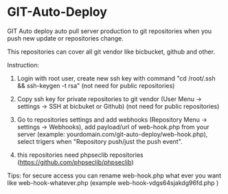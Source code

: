 # GIT-Auto-Deploy
GIT Auto deploy auto pull server production to git repositories when you push new update or repositories change.

This repositories can cover all git vendor like bicbucket, github and other. 

Instruction: 

1. Login with root user, create new ssh key with command "cd /root/.ssh && ssh-keygen -t rsa" (not need for public repositories) 

2. Copy ssh key for private repositories to git vendor (User Menu -> settings -> SSH at bicbuket or Github) (not need for public repositories) 

3. Go to repositories settings and add webhooks (Repository Menu -> settings -> Webhooks), add payload/url of web-hook.php from your server (example: yourdomain.com/git-auto-deploy/web-hook.php), select trigers when "Repository push/just the push event". 

4. this repositories need phpseclib repositories (https://github.com/phpseclib/phpseclib)

Tips: for secure access you can rename web-hook.php what ever you want like web-hook-whatever.php (example web-hook-vdgs64sjakdg96fd.php )
